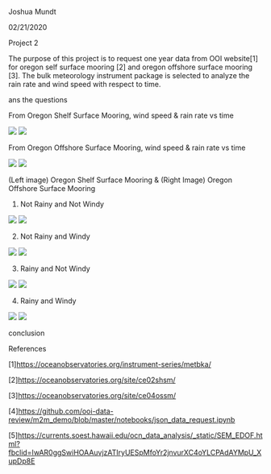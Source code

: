 Joshua Mundt

02/21/2020

Project 2

  The purpose of this project is to request one year data from OOI website[1] for oregon self surface mooring [2] and oregon offshore surface mooring [3]. The bulk meteorology instrument package is selected to analyze the rain rate and wind speed with respect to time. 
  
 
  
ans the questions

From Oregon Shelf Surface Mooring, wind speed & rain rate vs time

![](Meteo_pic/OSSM_Wind_Speed_Vs_Time.png)
![](Meteo_pic/OSSM_Rain_Rate_Vs_Time.png)

From Oregon Offshore Surface Mooring, wind speed & rain rate vs time

![](Meteo_pic/OOSM_Wind_Speev_Vs_Time.png)
![](Meteo_pic/OOSM_Rain_Rate_Vs_Time.png)

(Left image) Oregon Shelf Surface Mooring & (Right Image) Oregon Offshore Surface Mooring
1. Not Rainy and Not Windy

![](Meteo_pic/OSSM_NR_NW_Vs_Time.png)
![](Meteo_pic/OOSM_NR_NW_Vs_Time.png)

2. Not Rainy and Windy

![](Meteo_pic/OSSM_NR_W_Vs_Time.png)
![](Meteo_pic/OOSM_NR_W_Vs_Time.png)

3. Rainy and Not Windy

![](Meteo_pic/OSSM_R_NW_Vs_Time.png)
![](Meteo_pic/OOSM_R_NW_Vs_Time.png)

4. Rainy and Windy

![](Meteo_pic/OSSM_R_W_Vs_Time.png)
![](Meteo_pic/OOSM_R_W_Vs_Time.png)




conclusion

 

References

[1]https://oceanobservatories.org/instrument-series/metbka/

[2]https://oceanobservatories.org/site/ce02shsm/

[3]https://oceanobservatories.org/site/ce04ossm/

[4]https://github.com/ooi-data-review/m2m_demo/blob/master/notebooks/json_data_request.ipynb

[5]https://currents.soest.hawaii.edu/ocn_data_analysis/_static/SEM_EDOF.html?fbclid=IwAR0ggSwiHOAAuvjzATIryUESpMfoYr2jnvurXC4oYLCPAdAYMpU_XupDp8E
